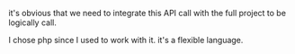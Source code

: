 it's obvious that we need to integrate this API call with the full project to be logically call.

I chose php since I used to work with it. it's a flexible language.